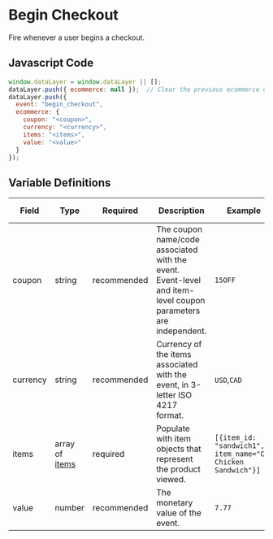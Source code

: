 # Begin Checkout

Fire whenever a user begins a checkout.

## Javascript Code

```js
window.dataLayer = window.dataLayer || [];
dataLayer.push({ ecommerce: null });  // Clear the previous ecommerce object.
dataLayer.push({
  event: "begin_checkout",
  ecommerce: {
    coupon: "<coupon>",
    currency: "<currency>",
    items: "<items>",
    value: "<value>"
  }
});
```

## Variable Definitions

|Field|Type|Required|Description|Example|Pattern|Min Length|Max Length|Minimum|Maximum|Multiple Of|
| --- | --- | --- | --- | --- | --- | --- | --- | --- | --- | --- |
|coupon|string|recommended|The coupon name/code associated with the event. Event-level and item-level coupon parameters are independent.|`15OFF`|`^[A-Za-z0-9_]+$`
|currency|string|recommended|Currency of the items associated with the event, in 3-letter ISO 4217 format.|`USD`,`CAD`|`^[A-Z]{3}$`|3|3|
|items|array of [items](/schemas/item.md)|required|Populate with item objects that represent the product viewed.|`[{item_id: "sandwich1", item_name="CFA Chicken Sandwich"}]`
|value|number|recommended|The monetary value of the event.|`7.77`|`^\d\.\d\d$`|||0.00|
